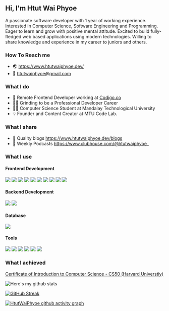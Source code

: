 ## Hi, I'm Htut Wai Phyoe 
<!-- ![](https://komarev.com/ghpvc/?username=htutwaiphyoe&color=5A43CB) -->

A passionate software developer with 1 year of working experience. Interested in Computer Science, Software Engineering and Programming. Eager to learn and grow with positive mental attitude. Excited to build fully-fledged web based applications using modern technologies. Willing to share knowledge and experience in my career to juniors and others.

### How To Reach me

- 🌏 https://www.htutwaiphyoe.dev/
- 💌 htutwaiphyoe@gmail.com

### What I do

- 💼 Remote Frontend Developer working at [Codigo.co](https://www.codigo.co/)
- 👨‍💻 Grinding to be a Professional Developer Career
- 👨‍🎓 Computer Science Student at Mandalay Technological University
- 💡 Founder and Content Creator at MTU Code Lab.

### What I share

- 📝 Quality blogs https://www.htutwaiphyoe.dev/blogs
- 💬 Weekly Podcasts https://www.clubhouse.com/@htutwaiphyoe_

### What I use

#### Frontend Development

[<img src="https://img.shields.io/badge/HTML5-E34F26?style=for-the-badge&logo=html5&logoColor=white" />]()
[<img src="https://img.shields.io/badge/CSS3-1572B6?style=for-the-badge&logo=css3&logoColor=white" />]()
[<img src="https://img.shields.io/badge/Sass-CC6699?style=for-the-badge&logo=sass&logoColor=white" />]()
[<img src="https://img.shields.io/badge/JavaScript-F7DF1E?style=for-the-badge&logo=javascript&logoColor=black" />]()
[<img src="https://img.shields.io/badge/TypeScript-007ACC?style=for-the-badge&logo=typescript&logoColor=white" />]()
[<img src="https://img.shields.io/badge/Material--UI-0081CB?style=for-the-badge&logo=material-ui&logoColor=white" />]()
[<img src="https://img.shields.io/badge/Tailwind_CSS-38B2AC?style=for-the-badge&logo=tailwind-css&logoColor=white" />]()
[<img src="https://img.shields.io/badge/React-20232A?style=for-the-badge&logo=react&logoColor=61DAFB" />]()
[<img src="https://img.shields.io/badge/Redux-593D88?style=for-the-badge&logo=redux&logoColor=white" />]()
[<img src="https://img.shields.io/badge/next.js-000000?style=for-the-badge&logo=next.js&logoColor=white" />]()

#### Backend Development

[<img src="https://img.shields.io/badge/Node.js-43853D?style=for-the-badge&logo=node.js&logoColor=white" />]()
[<img src="https://img.shields.io/badge/Express.js-000000?style=for-the-badge&logo=express&logoColor=white" />]()
<!-- [<img src="https://img.shields.io/badge/nestjs-%23E0234E.svg?style=for-the-badge&logo=nestjs&logoColor=white" />]() -->

#### Database

[<img src="https://img.shields.io/badge/MongoDB-4EA94B?style=for-the-badge&logo=mongodb&logoColor=white" />]()

#### Tools

[<img src="https://img.shields.io/badge/npm-CB3837?style=for-the-badge&logo=npm&logoColor=white" />]()
[<img src="https://img.shields.io/badge/Yarn-2C8EBB?style=for-the-badge&logo=yarn&logoColor=white" />]()
[<img src="https://img.shields.io/badge/Postman-FF6C37?style=for-the-badge&logo=Postman&logoColor=white" />]()
[<img src="https://img.shields.io/badge/Visual_Studio_Code-0078D4?style=for-the-badge&logo=visual%20studio%20code&logoColor=white" />]()
[<img src="https://img.shields.io/badge/GitHub-100000?style=for-the-badge&logo=github&logoColor=white" />]()
[<img src="https://img.shields.io/badge/Figma-F24E1E?style=for-the-badge&logo=figma&logoColor=white" />]()

### What I achieved

[Certificate of Introduction to Computer Science - CS50 (Harvard Universtiy)](https://github.com/htutwaiphyoe/CS50)

![Here's my github stats](https://github-readme-stats.vercel.app/api?username=htutwaiphyoe)

[![GitHub Streak](https://github-readme-streak-stats.herokuapp.com/?user=htutwaiphyoe)](https://git.io/streak-stats)

[![HtutWaiPhyoe github activity graph](https://activity-graph.herokuapp.com/graph?username=htutwaiphyoe&bg_color=f8f8f8&color=010101&line=8a2be2&point=24292e&area=false&hide_border=true)](https://github.com/ashutosh00710/github-readme-activity-graph)
